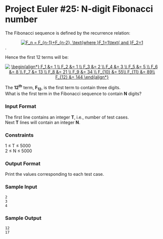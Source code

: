 # Project Euler #25: N-digit Fibonacci number

The Fibonacci sequence is defined by the recurrence relation:
  <div align='center'>
  <a href="https://www.codecogs.com/eqnedit.php?latex=\bg_white&space;F_n&space;=&space;F_{n-1}&plus;F_{n-2},&space;\text{where&space;}F_1=1\text{&space;and&space;}F_2=1" target="_blank"><img src="https://latex.codecogs.com/gif.latex?\bg_white&space;F_n&space;=&space;F_{n-1}&plus;F_{n-2},&space;\text{where&space;}F_1=1\text{&space;and&space;}F_2=1" title="F_n = F_{n-1}+F_{n-2}, \text{where }F_1=1\text{ and }F_2=1" /></a>
  </div>.

Hence the first 12 terms will be:
  <div align='center'>
<a href="https://www.codecogs.com/eqnedit.php?latex=\bg_white&space;\begin{align*}&space;F_1&space;&=&space;1&space;\\&space;F_2&space;&=&space;1&space;\\&space;F_3&space;&=&space;2&space;\\&space;F_4&space;&=&space;3&space;\\&space;F_5&space;&=&space;5&space;\\&space;F_6&space;&=&space;8&space;\\&space;F_7&space;&=&space;13&space;\\&space;F_8&space;&=&space;21&space;\\&space;F_9&space;&=&space;34&space;\\&space;F_{10}&space;&=&space;55\\&space;F_{11}&space;&=&space;89\\&space;F_{12}&space;&=&space;144&space;\end{align*}" target="_blank"><img src="https://latex.codecogs.com/gif.latex?\bg_white&space;\begin{align*}&space;F_1&space;&=&space;1&space;\\&space;F_2&space;&=&space;1&space;\\&space;F_3&space;&=&space;2&space;\\&space;F_4&space;&=&space;3&space;\\&space;F_5&space;&=&space;5&space;\\&space;F_6&space;&=&space;8&space;\\&space;F_7&space;&=&space;13&space;\\&space;F_8&space;&=&space;21&space;\\&space;F_9&space;&=&space;34&space;\\&space;F_{10}&space;&=&space;55\\&space;F_{11}&space;&=&space;89\\&space;F_{12}&space;&=&space;144&space;\end{align*}" title="\begin{align*} F_1 &= 1 \\ F_2 &= 1 \\ F_3 &= 2 \\ F_4 &= 3 \\ F_5 &= 5 \\ F_6 &= 8 \\ F_7 &= 13 \\ F_8 &= 21 \\ F_9 &= 34 \\ F_{10} &= 55\\ F_{11} &= 89\\ F_{12} &= 144 \end{align*}" /></a>
  </div>
  
The **12<sup>th</sup>** term, **F<sub>12</sub>**, is the first term to contain three digits.  
What is the first term in the Fibonacci sequence to contain **N** digits?

### Input Format

The first line contains an integer **T**, i.e., number of test cases.   
Next **T**  lines will contain an integer **N**.

### Constraints

1 &le; T &le; 5000  
2 &le; N &le; 5000

### Output Format

Print the values corresponding to each test case.

### Sample Input

```
2
3
4
```

### Sample Output

```
12
17
```
